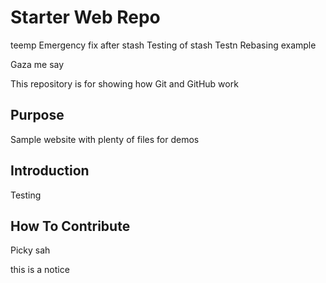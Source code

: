 # Starter Web Repo
teemp
Emergency fix after stash
Testing of stash
Testn
Rebasing example

Gaza me say

This repository is for showing how Git and GitHub work

## Purpose

Sample website with plenty of files for demos


## Introduction

Testing

## How To Contribute

Picky sah

this is a notice
